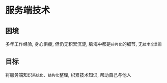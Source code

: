 # 服务端技术

## 困境

多年工作经验, 身心俱疲, 但仍无积累沉淀, 脑海中都是`碎片化`的细节, 无`技术全景图`

## 目标

将服务端知识`系统化`、`结构化`整理, 积累技术知识, 帮助自己与他人